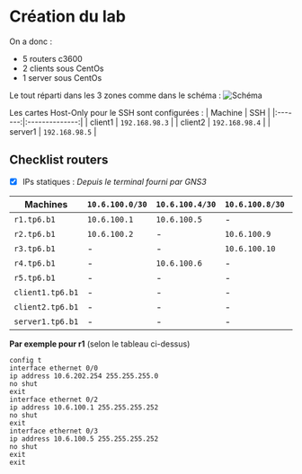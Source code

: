 # Création du lab
On a donc :
* 5 routers c3600
* 2 clients sous CentOs
* 1 server sous CentOs

Le tout réparti dans les 3 zones comme dans le schéma :
![Schéma](https://github.com/It4lik/B1-Reseau-2018/blob/master/tp/6/pic/lab-2-topo.png)

Les cartes Host-Only pour le SSH sont configurées :
| Machine |       SSH      |
|:-------:|:--------------:|
| client1 | `192.168.98.3` |
| client2 | `192.168.98.4` |
| server1 | `192.168.98.5` |

## Checklist routers
- [X] IPs statiques :
*Depuis le terminal fourni par GNS3*

Machines | `10.6.100.0/30` | `10.6.100.4/30` | `10.6.100.8/30` | `10.6.100.12/30` | `10.6.101.0/30` | `10.6.201.0/24` | `10.6.202.0/24`
--- | --- | --- | --- | --- | --- | --- | --- 
`r1.tp6.b1` | `10.6.100.1` | `10.6.100.5` | - | - | - | - | `10.6.202.254`
`r2.tp6.b1` | `10.6.100.2` | - |  `10.6.100.9` | - | - | - | -
`r3.tp6.b1` | - | - | `10.6.100.10` | `10.6.100.12` | `10.6.101.1` | - | -
`r4.tp6.b1` | - |  `10.6.100.6` | - | `10.6.100.13` | - | - | -
`r5.tp6.b1` | - | - | - | - |  `10.6.101.2` |  `10.6.201.254` | -
`client1.tp6.b1` | - | - | - | - | - |  `10.6.201.10` | -
`client2.tp6.b1` | - | - | - | - | - |  `10.6.201.11` | -
`server1.tp6.b1` | - | - | - | - | - | - | `10.6.202.10`

**Par exemple pour r1** (selon le tableau ci-dessus)
 ```
 config t
 interface ethernet 0/0
 ip address 10.6.202.254 255.255.255.0
 no shut
 exit
 interface ethernet 0/2
 ip address 10.6.100.1 255.255.255.252
 no shut
 exit
 interface ethernet 0/3
 ip address 10.6.100.5 255.255.255.252
 no shut
 exit
 exit
 ```
